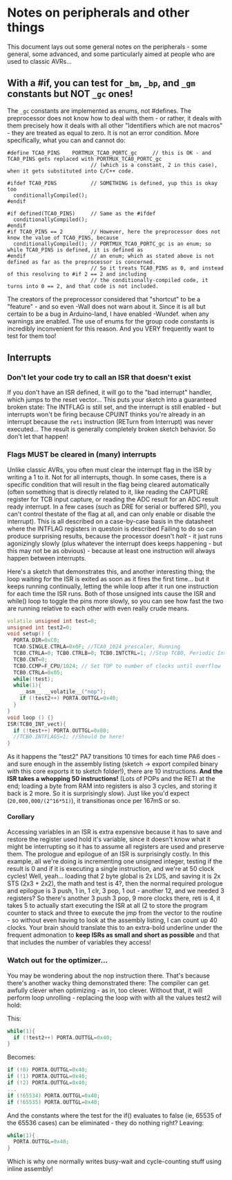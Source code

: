 # Notes on peripherals and other things
This document lays out some general notes on the peripherals - some general, some advanced, and some particularly aimed at people who are used to classic AVRs...

## With a #if, you can test for `_bm`, `_bp`, and `_gm` constants **but NOT `_gc` ones**!
The `_gc` constants are implemented as enums, not #defines. The preprocessor does not know how to deal with them - or rather, it deals with them precisely how it deals with all other "Identifiers which are not macros" - they are treated as equal to zero. It is not an error condition. More specifically, what you can and cannot do:

```
#define TCA0_PINS    PORTMUX_TCA0_PORTC_gc     // this is OK - and TCA0_PINS gets replaced with PORTMUX_TCA0_PORTC_gc
                           // (which is a constant, 2 in this case), when it gets substituted into C/C++ code.

#ifdef TCA0_PINS           // SOMETHING is defined, yup this is okay too
  conditionallyCompiled();
#endif

#if defined(TCA0_PINS)     // Same as the #ifdef
  conditionallyCompiled();
#endif
#if TCA0_PINS == 2         // However, here the preprocessor does not know the value of TCA0_PINS, because
  conditionallyCompiled(); // PORTMUX_TCA0_PORTC_gc is an enum; so while TCA0_PINS is defined, it is defined as
#endif                     // an enum; which as stated above is not defined as far as the preprocessor is concerned.
                           // So it treats TCA0_PINS as 0, and instead of this resolving to #if 2 == 2 and including
                           // the conditionally-compiled code, it turns into 0 == 2, and that code is not included.
```
The creators of the preprocessor considered that "shortcut" to be a "feature" - and so even -Wall does not warn about it. Since it is all but certain to be a bug in Arduino-land, I have enabled -Wundef. when any warnings are enabled. The use of enums for the group code constants is incredibly inconvenient for this reason. And you VERY frequently want to test for them too!

## Interrupts

### Don't let your code try to call an ISR that doesn't exist

If you don't have an ISR defined, it will go to the "bad interrupt" handler, which jumps to the reset vector... This puts your sketch into a guaranteed broken state: The INTFLAG is still set, and the interrupt is still enabled - but interrupts won't be firing because CPUINT thinks you're already in an interrupt because the `reti` instruction (RETurn from Interrupt) was never executed... The result is generally completely broken sketch behavior. So don't let that happen!

### Flags MUST be cleared in (many) interrupts
Unlike classic AVRs, you often must clear the interrupt flag in the ISR by writing a 1 to it. Not for all interrupts, though. In some cases, there is a specific condition that will result in the flag being cleared automatically (often something that is directly related to it, like reading the CAPTURE register for TCB input capture, or reading the ADC result for an ADC result ready interrupt. In a few cases (such as DRE for serial or buffered SPI), you can't control thestate of the flag at all, and can only enable or disable the interrupt). This is all described on a case-by-case basis in the datasheet where the INTFLAG registers in questoin is described
 Failing to do so can produce surprising results, because the processor doesn't *halt* - it just runs agonizingly slowly (plus whatever the interrupt does keeps happening - but this may not be as obvious) - because at least one instruction will always happen between interrupts.

Here's a sketch that demonstrates this, and another interesting thing; the loop waiting for the ISR is exited as soon as it fires the first time... but it keeps running continually, letting the while loop after it run one instruction for each time the ISR runs. Both of those unsigned ints cause the ISR and while() loop to toggle the pins more slowly, so you can see how fast the two are running relative to each other with even really crude means.

```c++
volatile unsigned int test=0;
unsigned int test2=0;
void setup() {
  PORTA.DIR=0xC0;
  TCA0.SINGLE.CTRLA=0x0F; //TCA0 1024 prescaler, Running
  TCB0.CTRLA=0; TCB0.CTRLB=0; TCB0.INTCTRL=1; //Stop TCB0, Periodic Interrupt timing mode, interrupt on
  TCB0.CNT=0;
  TCB0.CCMP=F_CPU/1024; // Set TOP to number of clocks until overflow
  TCB0.CTRLA=0x05;
  while(!test);
  while(1){
    __asm__ __volatile__("nop");
    if (!test2++) PORTA.OUTTGL=0x40;
  }
}
void loop () {}
ISR(TCB0_INT_vect){
  if (!test++) PORTA.OUTTGL=0x80;
  //TCB0.INTFLAGS=1; //Should be here!
}

```

As it happens the "test2" PA7 transitions 10 times for each time PA6 does - and sure enough in the assembly listing (sketch -> export compiled binary with this core exports it to sketch folder!), there are 10 instructions. **And the ISR takes a whopping 50 instructions!** (Lots of POPs and the RETI at the end; loading a byte from RAM into registers is also 3 cycles, and storing it back is 2 more. So it is surprisingly slow). Just like you'd expect (`20,000,000/(2^16*51)`), it transitionas once per 167mS or so.

#### Corollary
Accessing variables in an ISR is extra expensive because it has to save and restore the register used hold it's variable, since it doesn't know what it might be interrupting so it has to assume all registers are used and preserve them. The prologue and epilogue of an ISR is surprisingly costly. In this example, all we're doing is incrementing one unsigned integer, testing if the result is 0 and if it is executing a single instruction, and we're at 50 clock cycles! Well, yeah... loading that 2 byte global is 2x LDS, and saving it is 2x STS (2x3 + 2x2), the math and test is 4?, then the normal required prologue and epilogue is 3 push, 1 in, 1 clr, 3 pop, 1 out - another 12, and we needed 3 registers? So there's another 3 push 3 pop, 9 more clocks there, reti is 4, it takes 5 to actually start executing the ISR at all (2 to store the program counter to stack and three to execute the jmp from the vector to the routine - so without even having to look at the assembly listing, I can count up 40 clocks. Your brain should translate this to an extra-bold underline under the frequent admonation to **keep ISRs as small and short as possible** and that that includes the number of variables they access!


### Watch out for the optimizer...
You may be wondering about the nop instruction there.
That's because there's another wacky thing demonstrated there: The compiler can get awfully clever when optimizing - as in, too clever. Without that, it will perform loop unrolling - replacing the loop with with all the values test2 will hold:

This:
```c++
while(1){
  if (!test2++) PORTA.OUTTGL=0x40;
}
```
Becomes:
```c++
if (!0) PORTA.OUTTGL=0x40;
if (!1) PORTA.OUTTGL=0x40;
if (!2) PORTA.OUTTGL=0x40;
...
if (!65534) PORTA.OUTTGL=0x40;
if (!65535) PORTA.OUTTGL=0x40;
```
And the constants where the test for the if() evaluates to false (ie, 65535 of the 65536 cases) can be eliminated - they do nothing right?
Leaving:
```c++
while(1){
  PORTA.OUTTGL=0x40;
}
```

Which is why one normally writes busy-wait and cycle-counting stuff using inline assembly!
